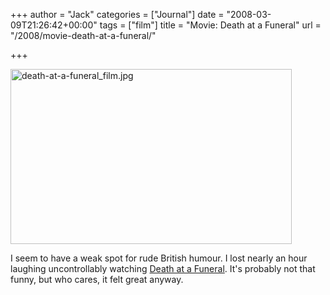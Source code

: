 +++
author = "Jack"
categories = ["Journal"]
date = "2008-03-09T21:26:42+00:00"
tags = ["film"]
title = "Movie: Death at a Funeral"
url = "/2008/movie-death-at-a-funeral/"

+++

<img src="/files/death-at-a-funeral_film.jpg" alt="death-at-a-funeral_film.jpg" border="0" width="450" height="280" />

I seem to have a weak spot for rude British humour. I lost nearly an hour laughing uncontrollably watching [Death at a Funeral][1]. It's probably not that funny, but who cares, it felt great anyway.

 [1]: http://www.rottentomatoes.com/m/death_at_a_funeral/